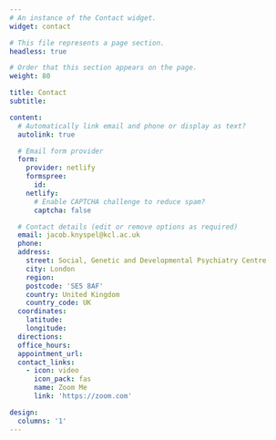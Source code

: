```yaml
---
# An instance of the Contact widget.
widget: contact

# This file represents a page section.
headless: true

# Order that this section appears on the page.
weight: 80

title: Contact
subtitle:

content:
  # Automatically link email and phone or display as text?
  autolink: true

  # Email form provider
  form:
    provider: netlify
    formspree:
      id:
    netlify:
      # Enable CAPTCHA challenge to reduce spam?
      captcha: false

  # Contact details (edit or remove options as required)
  email: jacob.knyspel@kcl.ac.uk
  phone: 
  address:
    street: Social, Genetic and Developmental Psychiatry Centre
    city: London
    region: 
    postcode: 'SE5 8AF'
    country: United Kingdom
    country_code: UK
  coordinates:
    latitude: 
    longitude: 
  directions: 
  office_hours:
  appointment_url: 
  contact_links:
    - icon: video
      icon_pack: fas
      name: Zoom Me
      link: 'https://zoom.com'

design:
  columns: '1'
---
```

